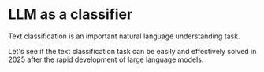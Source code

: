 # LLM as a classifier
Text classification is an important natural language understanding task. 

Let's see if the text classification task can be easily and effectively solved in 2025 after the rapid development of large language models.
